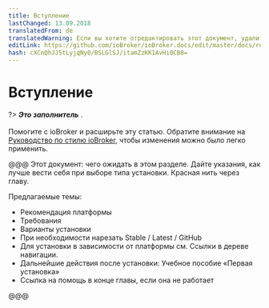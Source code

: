 ```yaml
---
title: Вступление
lastChanged: 13.09.2018
translatedFrom: de
translatedWarning: Если вы хотите отредактировать этот документ, удалите поле «translationFrom», в противном случае этот документ будет снова автоматически переведен
editLink: https://github.com/ioBroker/ioBroker.docs/edit/master/docs/ru/install/README.md
hash: cXCnQhJJ5tLyjqNy0/BSLGlSJ/itamZzKK1AvHi0CB8=
---
```

# Вступление
?> ***Это заполнитель*** .<br><br> Помогите с ioBroker и расширьте эту статью. Обратите внимание на [Руководство по стилю ioBroker](https://www.iobroker.net/#de/documentation/community/styleguidedoc.md), чтобы изменения можно было легко применить.

@@@ Этот документ: чего ожидать в этом разделе. Дайте указания, как лучше вести себя при выборе типа установки. Красная нить через главу.

Предлагаемые темы:

* Рекомендация платформы
* Требования
* Варианты установки
* При необходимости нарезать Stable / Latest / GitHub
* Для установки в зависимости от платформы см. Ссылки в дереве навигации.
* Дальнейшие действия после установки: Учебное пособие «Первая установка»
* Ссылка на помощь в конце главы, если она не работает

@@@